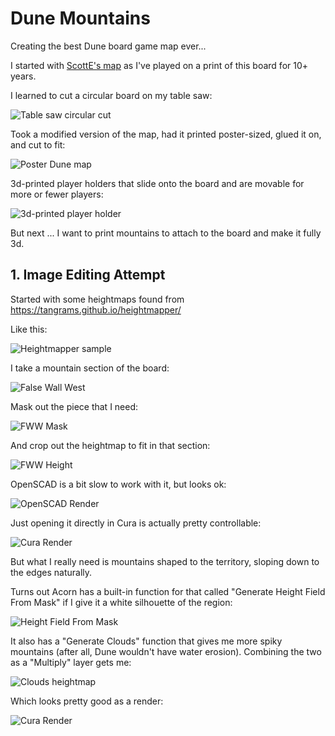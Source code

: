 # Dune Mountains

Creating the best Dune board game map ever...

I started with [ScottE's map](https://boardgamegeek.com/thread/531160/scotts-dune-build-project)
as I've played on a print of this board for 10+ years.

I learned to cut a circular board on my table saw:

![Table saw circular cut](0-map/wood-board.jpg)

Took a modified version of the map, had it printed poster-sized, glued it on, and cut to fit:

![Poster Dune map](0-map/wood-poster.jpg)

3d-printed player holders that slide onto the board and are movable for more or fewer players:

![3d-printed player holder](0-map/wood-player.jpg)

But next ... I want to print mountains to attach to the board and make it fully 3d.

## 1. Image Editing Attempt

Started with some heightmaps found from https://tangrams.github.io/heightmapper/

Like this:

![Heightmapper sample](1-image-editing/heightmapper-1722820530771-size512.png)

I take a mountain section of the board:

![False Wall West](0-map/fww-crop.jpg)

Mask out the piece that I need:

![FWW Mask](1-image-editing/dune-height-fww-mask.png)

And crop out the heightmap to fit in that section:

![FWW Height](1-image-editing/dune-height-fww.png)

OpenSCAD is a bit slow to work with it, but looks ok:

![OpenSCAD Render](1-image-editing/screen-scad.png)

Just opening it directly in Cura is actually pretty controllable:

![Cura Render](1-image-editing/screen-cura.png)

But what I really need is mountains shaped to the territory, sloping down to the edges naturally.

Turns out Acorn has a built-in function for that called "Generate Height Field From Mask" if I give it a white silhouette of the region:

![Height Field From Mask](1-image-editing/dune-height-fww-height-field-from-mask.png)

It also has a "Generate Clouds" function that gives me more spiky mountains (after all, Dune wouldn't have water erosion).
Combining the two as a "Multiply" layer gets me:

![Clouds heightmap](1-image-editing/dune-height-fww-clouds.png)

Which looks pretty good as a render:

![Cura Render](1-image-editing/screen-cura-clouds.png)

